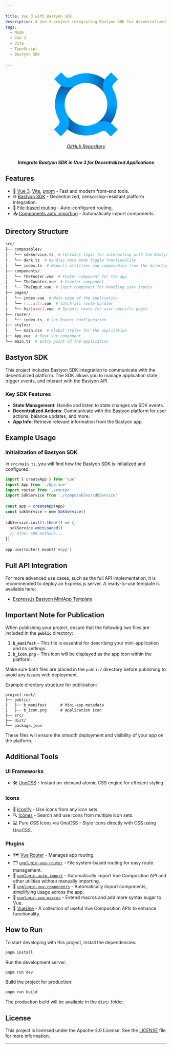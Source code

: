 ```yaml
---

title: Vue 3 with Bastyon SDK
description: A Vue 3 project integrating Bastyon SDK for decentralized application interactions
tags:
  - Node
  - Vue 3
  - Vite
  - TypeScript
  - Bastyon SDK

---
```


<p align='center'>
  <img src='./logo.png' alt='PocketNet' width='200'/>
</p>

<h6 align='center'>
<a href="https://github.com/DaniilKimlb/bastyon-miniapp-vue-template">GitHub Repository</a>
</h6>

<h5 align='center'>
<b>Integrate Bastyon SDK in Vue 3 for Decentralized Applications</b>
</h5>

## Features

- 🚀 [Vue 3](https://github.com/vuejs/core), [Vite](https://github.com/vitejs/vite), [pnpm](https://pnpm.io/) - Fast and modern front-end tools.
- 🌐 [Bastyon SDK](https://bastyon.com) - Decentralized, censorship-resistant platform integration.
- 📂 [File-based routing](./src/pages) - Auto-configured routing.
- 📥 [Components auto importing](./src/components) - Automatically import components.

## Directory Structure

```bash
src/
├── composables/
│   └── sdkService.ts  # Contains logic for interacting with the Bastyon SDK
│   └── dark.ts  # Handles dark mode toggle functionality
│   └── index.ts  # Exports utilities and composables from the directory
├── components/
│   └── TheFooter.vue  # Footer component for the app
│   └── TheCounter.vue  # Counter component
│   └── TheInput.vue  # Input component for handling user inputs
├── pages/
│   └── index.vue  # Main page of the application
│   └── [...all].vue  # Catch-all route handler
│   └── hi/[name].vue  # Dynamic route for user-specific pages
├── router/
│   └── index.ts  # Vue Router configuration
├── styles/
│   └── main.css  # Global styles for the application
├── App.vue  # Root Vue component
└── main.ts  # Entry point of the application
```

## Bastyon SDK

This project includes Bastyon SDK integration to communicate with the decentralized platform. The SDK allows you to manage application state, trigger events, and interact with the Bastyon API.

### Key SDK Features

- **State Management**: Handle and listen to state changes via SDK events.
- **Decentralized Actions**: Communicate with the Bastyon platform for user actions, balance updates, and more.
- **App Info**: Retrieve relevant information from the Bastyon app.

## Example Usage

### Initialization of Bastyon SDK

In `src/main.ts`, you will find how the Bastyon SDK is initialized and configured:

```typescript
import { createApp } from 'vue'
import App from './App.vue'
import router from './router'
import SdkService from './composables/sdkService'

const app = createApp(App)
const sdkService = new SdkService()

sdkService.init().then(() => {
  sdkService.emitLoaded()
  // Other SDK methods...
})

app.use(router).mount('#app')
```

## Full API Integration

For more advanced use cases, such as the full API implementation, it is recommended to deploy an Express.js server. A ready-to-use template is available here:

- [Express.js Bastyon MiniApp Template](https://github.com/DaniilKimlb/bastyon-miniapp-expressjs-template)

## **Important Note for Publication**

When publishing your project, ensure that the following two files are included in the **`public`** directory:

1. **`b_manifest`** – This file is essential for describing your mini-application and its settings.
2. **`b_icon.png`** – This icon will be displayed as the app icon within the platform.

Make sure both files are placed in the `public/` directory before publishing to avoid any issues with deployment.

Example directory structure for publication:

```
project-root/
├── public/
│   ├── b_manifest      # Mini-app metadata
│   ├── b_icon.png      # Application icon
├── src/
├── dist/
└── package.json
```

These files will ensure the smooth deployment and visibility of your app on the platform.

## Additional Tools

### UI Frameworks

- 🛠️ [UnoCSS](https://github.com/antfu/unocss) - Instant on-demand atomic CSS engine for efficient styling.

### Icons

- 🎨 [Iconify](https://iconify.design) - Use icons from any icon sets.
- 🔍 [Icônes](https://icones.netlify.app/) - Search and use icons from multiple icon sets.
- 💻 Pure CSS Icons via UnoCSS - Style icons directly with CSS using UnoCSS.

### Plugins

- 🗺️ [Vue Router](https://github.com/vuejs/vue-router) - Manages app routing.
- 🗂️ [`unplugin-vue-router`](https://github.com/posva/unplugin-vue-router) - File system-based routing for easy route management.
- 🔧 [`unplugin-auto-import`](https://github.com/antfu/unplugin-auto-import) - Automatically import Vue Composition API and other utilities without manually importing.
- 🧩 [`unplugin-vue-components`](https://github.com/antfu/unplugin-vue-components) - Automatically import components, simplifying usage across the app.
- 🔨 [`unplugin-vue-macros`](https://github.com/sxzz/unplugin-vue-macros) - Extend macros and add more syntax sugar to Vue.
- 🧰 [VueUse](https://github.com/antfu/vueuse) - A collection of useful Vue Composition APIs to enhance functionality.

## How to Run

To start developing with this project, install the dependencies:

```bash
pnpm install
```

Run the development server:

```bash
pnpm run dev
```

Build the project for production:

```bash
pnpm run build
```

The production build will be available in the `dist/` folder.

## License

This project is licensed under the Apache-2.0 License. See the [LICENSE](./LICENSE) file for more information.

---
